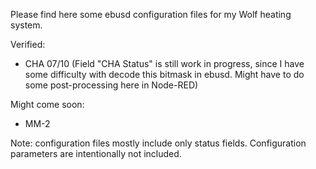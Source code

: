 Please find here some ebusd configuration files for my Wolf heating system.

Verified:
- CHA 07/10 (Field "CHA Status" is still work in progress, since I have some difficulty with decode this bitmask in ebusd. Might have to do some post-processing here in Node-RED)

Might come soon:
- MM-2

Note: configuration files mostly include only status fields. Configuration parameters are intentionally not included.